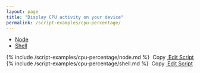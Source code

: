 ```yaml
---
layout: page
title: "Display CPU activity on your device"
permalink: /script-examples/cpu-percentage/
---
```


<!-- {% include api_transition_header.html %} -->

<!-- Nav tabs -->
<ul class="nav nav-tabs code-nav-tabs" role="tablist">

  <li class="nav-item">
    <a class="nav-link active node-language" id="cpu-percentage-node-tab" data-toggle="tab" href="#cpu-percentage-node" role="tab" aria-controls="cpu-percentage-node" aria-selected="false">Node</a>
  </li>

  <li class="nav-item">
    <a class="nav-link shell-language" id="cpu-percentage-shell-tab" data-toggle="tab" href="#cpu-percentage-shell" role="tab" aria-controls="cpu-percentage-shell" aria-selected="false">Shell</a>
  </li>

</ul>

<!-- Tab panes -->
<div class="tab-content">

<!-- Node code -->
<div class="code active tab-pane" id="cpu-percentage-node" role="tabpanel" aria-labelledby="cpu-percentage-node-tab" markdown="1">
{% include /script-examples/cpu-percentage/node.md %}
<!-- copy button -->
<a class="btn btn-sm copy-action" data-toggle="tooltip" data-placement="top" title="copy"  onclick="copyToClipBoard('cpu-percentage-node')"><i class="fa fa-copy"></i>&nbsp;Copy</a>
<!-- edit button -->
<a class="btn btn-sm edit-action"  href="https://github.com/DasKeyboard/Daskeyboard.io/blob/master/_includes/script-examples/cpu-percentage/node.md"><i class="fa fa-pencil"></i>&nbsp;Edit Script</a>
</div>


<!-- Shell code -->
<div class="code tab-pane" id="cpu-percentage-shell" role="tabpanel" aria-labelledby="cpu-percentage-shell-tab" markdown="1">
{% include /script-examples/cpu-percentage/shell.md %}
<!-- copy button -->
<a class="btn btn-sm copy-action" data-toggle="tooltip" data-placement="top" title="copy"  onclick="copyToClipBoard('cpu-percentage-shell')"><i class="fa fa-copy"></i>&nbsp;Copy</a>
<!-- edit button -->
<a class="btn btn-sm edit-action"  href="https://github.com/DasKeyboard/Daskeyboard.io/blob/master/_includes/script-examples/cpu-percentage/shell.md"><i class="fa fa-pencil"></i>&nbsp;Edit Script</a>
</div>

</div>